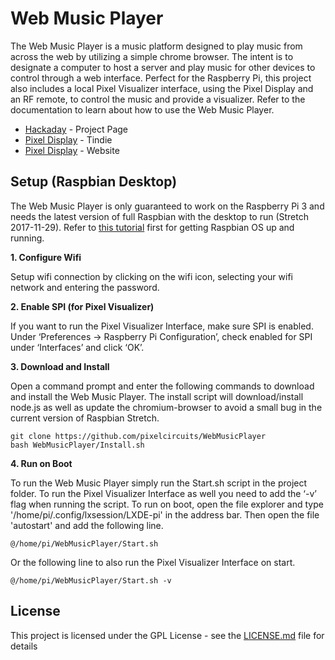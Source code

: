 # Web Music Player
The Web Music Player is a music platform designed to play music from across the web by utilizing a simple chrome browser. The intent is to designate a computer to host a server and play music for other devices to control through a web interface. Perfect for the Raspberry Pi, this project also includes a local Pixel Visualizer interface, using the Pixel Display and an RF remote, to control the music and provide a visualizer. Refer to the documentation to learn about how to use the Web Music Player.

* [Hackaday](https://hackaday.io/project/28448-web-music-player) - Project Page
* [Pixel Display](https://www.tindie.com/products/11311/) - Tindie
* [Pixel Display](http://www.pixelcircuits.com/) - Website

## Setup (Raspbian Desktop)
The Web Music Player is only guaranteed to work on the Raspberry Pi 3 and needs the latest version of full Raspbian with the desktop to run (Stretch 2017-11-29). Refer to [this tutorial](https://www.raspberrypi.org/documentation/installation/installing-images/README.md) first for getting Raspbian OS up and running.

**1. Configure Wifi**

Setup wifi connection by clicking on the wifi icon, selecting your wifi network and entering the password.

**2. Enable SPI (for Pixel Visualizer)**

If you want to run the Pixel Visualizer Interface, make sure SPI is enabled. Under ‘Preferences -> Raspberry Pi Configuration’, check enabled for SPI under ‘Interfaces’ and click ‘OK’.

**3. Download and Install**

Open a command prompt and enter the following commands to download and install the Web Music Player. The install script will download/install node.js as well as update the chromium-browser to avoid a small bug in the current version of Raspbian Stretch.
```
git clone https://github.com/pixelcircuits/WebMusicPlayer 
bash WebMusicPlayer/Install.sh
```

**4. Run on Boot**

To run the Web Music Player simply run the Start.sh script in the project folder. To run the Pixel Visualizer Interface as well you need to add the ‘-v’ flag when running the script. To run on boot, open the file explorer and type '/home/pi/.config/lxsession/LXDE-pi' in the address bar. Then open the file 'autostart' and add the following line.
```
@/home/pi/WebMusicPlayer/Start.sh
```
Or the following line to also run the Pixel Visualizer Interface on start. 
```
@/home/pi/WebMusicPlayer/Start.sh -v
```

## License

This project is licensed under the GPL License - see the [LICENSE.md](LICENSE.md) file for details
